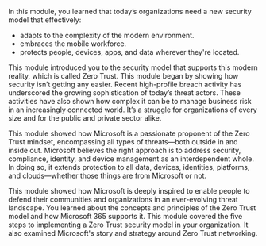 In this module, you learned that today’s organizations need a new security model that effectively:

 -  adapts to the complexity of the modern environment.
 -  embraces the mobile workforce.
 -  protects people, devices, apps, and data wherever they're located.

This module introduced you to the security model that supports this modern reality, which is called Zero Trust. This module began by showing how security isn’t getting any easier. Recent high-profile breach activity has underscored the growing sophistication of today’s threat actors. These activities have also shown how complex it can be to manage business risk in an increasingly connected world. It’s a struggle for organizations of every size and for the public and private sector alike.

This module showed how Microsoft is a passionate proponent of the Zero Trust mindset, encompassing all types of threats—both outside in and inside out. Microsoft believes the right approach is to address security, compliance, identity, and device management as an interdependent whole. In doing so, it extends protection to all data, devices, identities, platforms, and clouds—whether those things are from Microsoft or not.

This module showed how Microsoft is deeply inspired to enable people to defend their communities and organizations in an ever-evolving threat landscape. You learned about the concepts and principles of the Zero Trust model and how Microsoft 365 supports it. This module covered the five steps to implementing a Zero Trust security model in your organization. It also examined Microsoft's story and strategy around Zero Trust networking.
